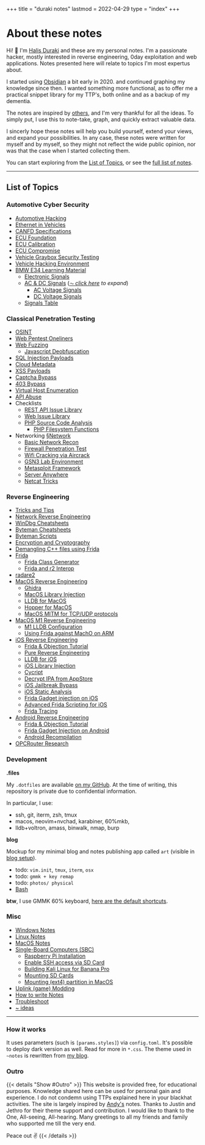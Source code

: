 +++
title = "duraki notes"
lastmod = 2022-04-29
type = "index"
+++

# About these notes

Hi! 👋 I'm [Halis Duraki](https://duraki.github.io) and these are my personal notes. I'm a passionate hacker, mostly interested in reverse engineering, 0day exploitation and web applications. Notes presented here will relate to topics I'm most expertus about.

I started using [Obsidian](https://obsidian.md/) a bit early in 2020. and continued graphing my knowledge since then. I wanted something more functional, as to offer me a practical snippet library for my TTP's, both online and as a backup of my dementia.

The notes are inspired by [others](#outro), and I'm very thankful for all the ideas. To simply put, I use this to note-take, graph, and quickly extract valuable data.

I sincerly hope these notes will help you build yourself, extend your views, and expand your possibilities. In any case, these notes were written for myself and by myself, so they might not reflect the wide public opinion, nor was that the case when I started collecting them.

You can start exploring from the [List of Topics](#list-of-topics), or see the [full list of notes](/posts).

---

## List of Topics

### Automotive Cyber Security

* [Automotive Hacking](/automotive-hacking)
* [Ethernet in Vehicles](/ethernet-specifications)
* [CANFD Specifications](/canfd-specifications)
* [ECU Foundation](/ecu-foundations)
* [ECU Calibration](/ecu-calibration)
* [ECU Compromise](/how-to-compromise-ecu)
* [Vehicle Graybox Security Testing](/vehicle-graybox-security-testing)
* [Vehicle Hacking Environment](/vehicle-hacking-environment)
* [BMW E34 Learning Material](/bmw-ag-e34-learning-materials)
    * [Electronic Signals](/electronic-signals)
    * [AC & DC Signals](/ac-and-dc-signals) (*[⏦︎ click here](/bmw-ag-e34-learning-materials) to expand*)
        * [AC Voltage Signals](/ac-voltage-signals)
        * [DC Voltage Signals](/dc-voltage-signals)
    * [Signals Table](/signals-table)

### Classical Penetration Testing

* [OSINT](/osint)
* [Web Pentest Oneliners](/web-penetration-testing-oneliners)
* [Web Fuzzing](/web-fuzzing-technqiues)
    * [Javascript Deobfuscation](/javascript-deobfuscation)
* [SQL Injection Payloads](/sqli-payloads)
* [Cloud Metadata](/cloud-metadata)
* [XSS Payloads](/xss-payloads)
* [Captcha Bypass](/captcha-bypass-tricks)
* [403 Bypass](/bypass-403-on-nginx)
* [Virtual Host Enumeration](/vhost-enumeration)
* [API Abuse](/classical-api-abuse)
* Checklists
    * [REST API Issue Library](/api-penetration-test-checklist)
    * [Web Issue Library](/web-application-penetration-test-checklist)
    * [PHP Source Code Analysis](/php-source-code-analysis)
        * [PHP Filesystem Functions](/php-filesystem-functions)
* Networking [§Network](/network)
    * [Basic Network Recon](/network-recon)
    * [Firewall Penetration Test](/firewall-engagements)
    * [Wifi Cracking via Aircrack](/wifi-cracking-via-aircrack)
    * [GSN3 Lab Environment](/network-lab)
    * [Metasploit Framework](/metasploit-framework)
    * [Server Anywhere](/server-anywhere)
    * [Netcat Tricks](/netcat-tricks)

### Reverse Engineering

* [Tricks and Tips](/reverse-engineering-tricks-and-tips)
* [Network Reverse Engineering](/network-reverse-engineering)
* [WinDbg Cheatsheets](/windbg-cheatsheets)
* [Byteman Cheatsheets](/byteman)
* [Byteman Scripts](/byteman-scripts)
* [Encryption and Cryptography](/encryption-and-cryptography)
* [Demangling C++ files using Frida](/c-plus-plus-demangler)
* [Frida](/frida)
    * [Frida Class Generator](/generate-frida-class)
    * [Frida and r2 Interop](/r2frida)
* [radare2](/radare2)
* [MacOS Reverse Engineering](/macos-reverse-engineering)
    * [Ghidra](/ghidra-and-related)
    * [MacOS Library Injection](/dyld-ios-injection)
    * [LLDB for MacOS](/lldb-for-macos)
    * [Hopper for MacOS](/pure-reverse-engineering#hopper-disassembler)
    * [MacOS MITM for TCP/UDP protocols](/macos-mitm-on-tcp/udp/)
* [MacOS M1 Reverse Engineering]()
    * [M1 LLDB Configuration](/configure-lldb-m1-m2)
    * [Using Frida against MachO on ARM](/using-frida-against-macho-on-arm)
* [iOS Reverse Engineering](/ios-reverse-engineering)
    * [Frida & Objection Tutorial](/frida-objection-tutorial#ios-tutorial)
    * [Pure Reverse Engineering](/pure-reverse-engineering)
    * [LLDB for iOS](/lldb-for-ios)
    * [iOS Library Injection](/dyld-ios-injection)
    * [Cycript](/cycript)
    * [Decrypt IPA from AppStore](/decrypt-ipa-from-appstore)
    * [iOS Jailbreak Bypass](/jailbreak-bypass)
    * [iOS Static Analysis](/ios-static-analysis)
    * [Frida Gadget injection on iOS](/frida-gadget-injection-on-ios)
    * [Advanced Frida Scripting for iOS](/ios-frida-scripting)
    * [Frida Tracing](/frida-trace-for-ios)
* [Android Reverse Engineering](/android-reverse-engineering)
    * [Frida & Objection Tutorial](/frida-objection-tutorial#android-tutorial)
    * [Frida Gadget Injection on Android](/frida-gadget-injection)
    * [Android Recompilation](/android-recompilation)
* [OPCRouter Research](/opcrouter-research)

### Development

**.files**

My `.dotfiles` are available [on my GitHub](https://github.com/duraki/dotfiles). At the time of writing, this repository is private due to confidential information.

In particular, I use:

* ssh, git, iterm, zsh, tmux
* macos, neovim+nvchad, karabiner, 60%mkb,
* lldb+voltron, amass, binwalk, nmap, burp

**blog**

Mockup for my minimal blog and notes publishing app called `art` (visible in [blog setup](/blog-setup)).

* todo: `vim.init`, `tmux`, `iterm`, `osx`
* todo: `gmmk + key remap`
* todo: `photos/ physical`
* [Bash](/bash-in-simple-words)

**btw**, I use GMMK 60% keyboard, [here are the default shortcuts](/gmmk-60-keyboard).

### Misc

* [Windows Notes](/windows-notes)
* [Linux Notes](/linux-notes)
* [MacOS Notes](/macos-notes)
* [Single-Board Computers (SBC)](/sbc-and-alternatives)
    * [Raspberry Pi Installation](/raspberry-pi-quick-guide)
    * [Enable SSH access via SD Card](/enable-ssh-on-raspbian-os)
    * [Building Kali Linux for Banana Pro](/building-kali-linux-for-banana-pro)
    * [Mounting SD Cards](/mounting-sd-cards)
    * [Mounting (ext4) partition in MacOS](/macos-notes)
* [Uplink (game) Modding](/modding-uplink-by-introversion)
* [How to write Notes](/how-to-write-notes)
* [Troubleshoot](/troubleshoot)
* [~ ideas](/~-ideas)

---

### How it works

It uses parameters (such is `[params.styles]`) via `config.toml`. It's possible to deploy dark version as well. Read for more in `*.css`. The theme used in `~notes` is rewritten from [my blog](https://duraki.github.io/).

### Outro

{{< details "Show #Outro" >}}
This website is provided free, for educational purposes. Knowledge shared here can be used for personal gain and experience. I do not condemn using TTPs explained here in your blackhat activities. The site is largely inspired by [Andy's](https://andymatuschak.org/) notes. Thanks to Justin and Jethro for their theme support and contribution. I would like to thank to the One, All-seeing, All-hearing. Many greetings to all my friends and family who supported me till the very end.

Peace out ✌️
{{< /details >}}
